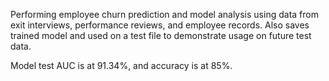 Performing employee churn prediction and model analysis using data from exit interviews, performance reviews, and employee records. Also saves trained model and used on a test file to demonstrate usage on future test data.

Model test AUC is at 91.34%, and accuracy is at 85%.
